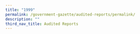 ```yaml
---
title: "1999"
permalink: /government-gazette/audited-reports/permalink/
description: ""
third_nav_title: Audited Reports
---
```

